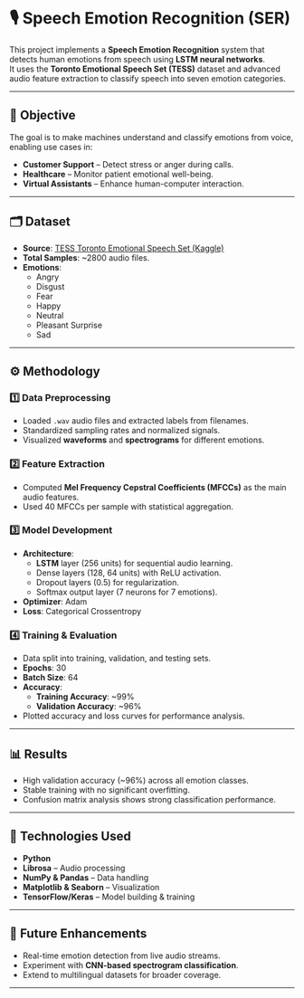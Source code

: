 # 🎙 Speech Emotion Recognition (SER)

This project implements a **Speech Emotion Recognition** system that detects human emotions from speech using **LSTM neural networks**.  
It uses the **Toronto Emotional Speech Set (TESS)** dataset and advanced audio feature extraction to classify speech into seven emotion categories.

---

## 📌 Objective
The goal is to make machines understand and classify emotions from voice, enabling use cases in:
- **Customer Support** – Detect stress or anger during calls.
- **Healthcare** – Monitor patient emotional well-being.
- **Virtual Assistants** – Enhance human-computer interaction.

---

## 🗂 Dataset
- **Source**: [TESS Toronto Emotional Speech Set (Kaggle)](https://www.kaggle.com/datasets/ejlok1/toronto-emotional-speech-set-tess)  
- **Total Samples**: ~2800 audio files.  
- **Emotions**:
  - Angry
  - Disgust
  - Fear
  - Happy
  - Neutral
  - Pleasant Surprise
  - Sad

---

## ⚙️ Methodology

### 1️⃣ Data Preprocessing
- Loaded `.wav` audio files and extracted labels from filenames.
- Standardized sampling rates and normalized signals.
- Visualized **waveforms** and **spectrograms** for different emotions.

### 2️⃣ Feature Extraction
- Computed **Mel Frequency Cepstral Coefficients (MFCCs)** as the main audio features.
- Used 40 MFCCs per sample with statistical aggregation.

### 3️⃣ Model Development
- **Architecture**:
  - **LSTM** layer (256 units) for sequential audio learning.
  - Dense layers (128, 64 units) with ReLU activation.
  - Dropout layers (0.5) for regularization.
  - Softmax output layer (7 neurons for 7 emotions).
- **Optimizer**: Adam  
- **Loss**: Categorical Crossentropy

### 4️⃣ Training & Evaluation
- Data split into training, validation, and testing sets.
- **Epochs**: 30  
- **Batch Size**: 64  
- **Accuracy**:
  - **Training Accuracy**: ~99%
  - **Validation Accuracy**: ~96%
- Plotted accuracy and loss curves for performance analysis.

---

## 📊 Results
- High validation accuracy (~96%) across all emotion classes.
- Stable training with no significant overfitting.
- Confusion matrix analysis shows strong classification performance.

---

## 🚀 Technologies Used
- **Python**
- **Librosa** – Audio processing
- **NumPy & Pandas** – Data handling
- **Matplotlib & Seaborn** – Visualization
- **TensorFlow/Keras** – Model building & training

---

## 📌 Future Enhancements
- Real-time emotion detection from live audio streams.
- Experiment with **CNN-based spectrogram classification**.
- Extend to multilingual datasets for broader coverage.

---
